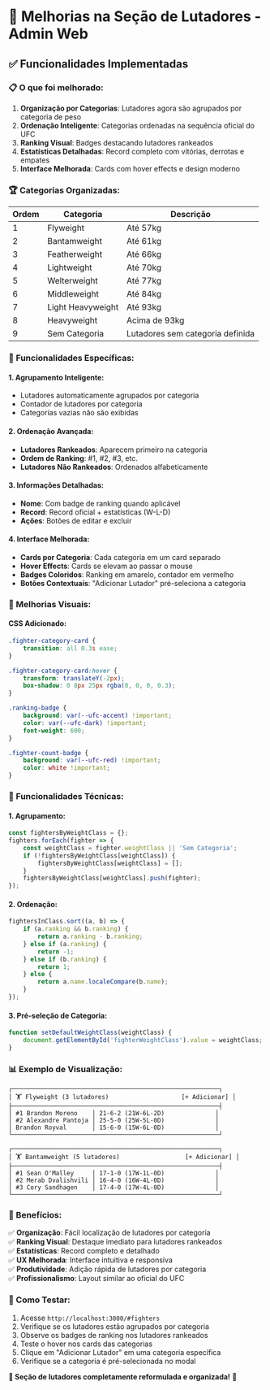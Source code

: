 # 🥊 Melhorias na Seção de Lutadores - Admin Web

## ✅ **Funcionalidades Implementadas**

### **📋 O que foi melhorado:**

1. **Organização por Categorias**: Lutadores agora são agrupados por categoria de peso
2. **Ordenação Inteligente**: Categorias ordenadas na sequência oficial do UFC
3. **Ranking Visual**: Badges destacando lutadores rankeados
4. **Estatísticas Detalhadas**: Record completo com vitórias, derrotas e empates
5. **Interface Melhorada**: Cards com hover effects e design moderno

### **🏆 Categorias Organizadas:**

| Ordem | Categoria | Descrição |
|-------|-----------|-----------|
| 1 | Flyweight | Até 57kg |
| 2 | Bantamweight | Até 61kg |
| 3 | Featherweight | Até 66kg |
| 4 | Lightweight | Até 70kg |
| 5 | Welterweight | Até 77kg |
| 6 | Middleweight | Até 84kg |
| 7 | Light Heavyweight | Até 93kg |
| 8 | Heavyweight | Acima de 93kg |
| 9 | Sem Categoria | Lutadores sem categoria definida |

### **🎯 Funcionalidades Específicas:**

#### **1. Agrupamento Inteligente:**
- Lutadores automaticamente agrupados por categoria
- Contador de lutadores por categoria
- Categorias vazias não são exibidas

#### **2. Ordenação Avançada:**
- **Lutadores Rankeados**: Aparecem primeiro na categoria
- **Ordem de Ranking**: #1, #2, #3, etc.
- **Lutadores Não Rankeados**: Ordenados alfabeticamente

#### **3. Informações Detalhadas:**
- **Nome**: Com badge de ranking quando aplicável
- **Record**: Record oficial + estatísticas (W-L-D)
- **Ações**: Botões de editar e excluir

#### **4. Interface Melhorada:**
- **Cards por Categoria**: Cada categoria em um card separado
- **Hover Effects**: Cards se elevam ao passar o mouse
- **Badges Coloridos**: Ranking em amarelo, contador em vermelho
- **Botões Contextuais**: "Adicionar Lutador" pré-seleciona a categoria

### **🎨 Melhorias Visuais:**

#### **CSS Adicionado:**
```css
.fighter-category-card {
    transition: all 0.3s ease;
}

.fighter-category-card:hover {
    transform: translateY(-2px);
    box-shadow: 0 8px 25px rgba(0, 0, 0, 0.3);
}

.ranking-badge {
    background: var(--ufc-accent) !important;
    color: var(--ufc-dark) !important;
    font-weight: 600;
}

.fighter-count-badge {
    background: var(--ufc-red) !important;
    color: white !important;
}
```

### **🔧 Funcionalidades Técnicas:**

#### **1. Agrupamento:**
```javascript
const fightersByWeightClass = {};
fighters.forEach(fighter => {
    const weightClass = fighter.weightClass || 'Sem Categoria';
    if (!fightersByWeightClass[weightClass]) {
        fightersByWeightClass[weightClass] = [];
    }
    fightersByWeightClass[weightClass].push(fighter);
});
```

#### **2. Ordenação:**
```javascript
fightersInClass.sort((a, b) => {
    if (a.ranking && b.ranking) {
        return a.ranking - b.ranking;
    } else if (a.ranking) {
        return -1;
    } else if (b.ranking) {
        return 1;
    } else {
        return a.name.localeCompare(b.name);
    }
});
```

#### **3. Pré-seleção de Categoria:**
```javascript
function setDefaultWeightClass(weightClass) {
    document.getElementById('fighterWeightClass').value = weightClass;
}
```

### **📊 Exemplo de Visualização:**

```
┌─────────────────────────────────────────────────────────┐
│ 🏋️ Flyweight (3 lutadores)                    [+ Adicionar] │
├─────────────────────────────────────────────────────────┤
│ #1 Brandon Moreno    │ 21-6-2 (21W-6L-2D)              │
│ #2 Alexandre Pantoja │ 25-5-0 (25W-5L-0D)              │
│ Brandon Royval       │ 15-6-0 (15W-6L-0D)              │
└─────────────────────────────────────────────────────────┘

┌─────────────────────────────────────────────────────────┐
│ 🏋️ Bantamweight (5 lutadores)                  [+ Adicionar] │
├─────────────────────────────────────────────────────────┤
│ #1 Sean O'Malley     │ 17-1-0 (17W-1L-0D)              │
│ #2 Merab Dvalishvili │ 16-4-0 (16W-4L-0D)              │
│ #3 Cory Sandhagen    │ 17-4-0 (17W-4L-0D)              │
└─────────────────────────────────────────────────────────┘
```

### **🎯 Benefícios:**

✅ **Organização**: Fácil localização de lutadores por categoria  
✅ **Ranking Visual**: Destaque imediato para lutadores rankeados  
✅ **Estatísticas**: Record completo e detalhado  
✅ **UX Melhorada**: Interface intuitiva e responsiva  
✅ **Produtividade**: Adição rápida de lutadores por categoria  
✅ **Profissionalismo**: Layout similar ao oficial do UFC  

### **🧪 Como Testar:**

1. Acesse `http://localhost:3000/#fighters`
2. Verifique se os lutadores estão agrupados por categoria
3. Observe os badges de ranking nos lutadores rankeados
4. Teste o hover nos cards das categorias
5. Clique em "Adicionar Lutador" em uma categoria específica
6. Verifique se a categoria é pré-selecionada no modal

**🎉 Seção de lutadores completamente reformulada e organizada!** 🥊 